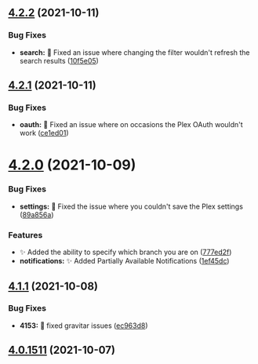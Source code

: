 ## [4.2.2](https://github.com/Ombi-app/Ombi/compare/v4.2.1...v4.2.2) (2021-10-11)


### Bug Fixes

* **search:** :bug: Fixed an issue where changing the filter wouldn't refresh the search results ([10f5e05](https://github.com/Ombi-app/Ombi/commit/10f5e056c8257f8b8fe954bfbc70d3c3daa7a8e3))



## [4.2.1](https://github.com/Ombi-app/Ombi/compare/v4.2.0...v4.2.1) (2021-10-11)


### Bug Fixes

* **oauth:** :bug: Fixed an issue where on occasions the Plex OAuth wouldn't work ([ce1ed01](https://github.com/Ombi-app/Ombi/commit/ce1ed01a5f1a6e99d37a3cf32e53cf5de4f5943b))



# [4.2.0](https://github.com/Ombi-app/Ombi/compare/v4.1.1...v4.2.0) (2021-10-09)


### Bug Fixes

* **settings:** :bug: Fixed the issue where you couldn't save the Plex settings ([89a856a](https://github.com/Ombi-app/Ombi/commit/89a856a5d22a5f517702642876652d451f6e9b3e))


### Features

* :sparkles: Added the ability to specify which branch you are on ([777ed2f](https://github.com/Ombi-app/Ombi/commit/777ed2f3224b91a0acb47c30efa96adaaba46fd2))
* **notifications:** :sparkles: Added Partially Available Notifications ([1ef45dc](https://github.com/Ombi-app/Ombi/commit/1ef45dc44c93d566a0f04c011bfcefe2009a24b5))



## [4.1.1](https://github.com/Ombi-app/Ombi/compare/v4.0.1511...v4.1.1) (2021-10-08)


### Bug Fixes

* **4153:** :bug: fixed gravitar issues ([ec963d8](https://github.com/Ombi-app/Ombi/commit/ec963d869a2bf57edfcfef418e2bf8a1d679d8ca))



## [4.0.1511](https://github.com/Ombi-app/Ombi/compare/v4.1.0...v4.0.1511) (2021-10-07)



